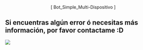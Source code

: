 <P align="center">
[ Bot_Simple_Multi-Dispositivo ]
</p>

## Si encuentras algún error ó necesitas más información, por favor contactame :D
<a href="https://wa.me/5493772642151?text=Wenas...+me+ayudas+con+el+bot+multidevice+:)"><img src="https://img.shields.io/badge/WhatsApp-25D366?style=for-the-badge&logo=whatsapp&logoColor=white" />
